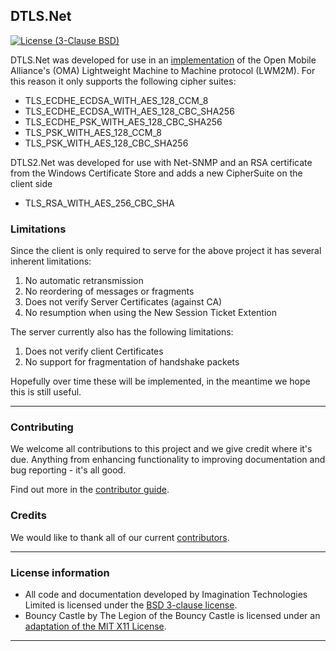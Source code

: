 ## DTLS.Net

[![License (3-Clause BSD)](https://img.shields.io/badge/license-BSD%203--Clause-blue.svg?style=flat-square)](http://opensource.org/licenses/BSD-3-Clause)

DTLS.Net was developed for use in an [implementation](https://github.com/Creatordev/DeviceServer) of the Open Mobile Alliance's (OMA) Lightweight Machine to Machine protocol (LWM2M). For this reason it only supports the following cipher suites:

* TLS_ECDHE_ECDSA_WITH_AES_128_CCM_8
* TLS_ECDHE_ECDSA_WITH_AES_128_CBC_SHA256
* TLS_ECDHE_PSK_WITH_AES_128_CBC_SHA256
* TLS_PSK_WITH_AES_128_CCM_8
* TLS_PSK_WITH_AES_128_CBC_SHA256


DTLS2.Net was developed for use with Net-SNMP and an RSA certificate from the Windows Certificate Store and adds a new CipherSuite on the client side

* TLS_RSA_WITH_AES_256_CBC_SHA

### Limitations

Since the client is only required to serve for the above project it has several inherent limitations:

1. No automatic retransmission
2. No reordering of messages or fragments
3. Does not verify Server Certificates (against CA)
4. No resumption when using the New Session Ticket Extention

The server currently also has the following limitations:

1. Does not verify client Certificates
2. No support for fragmentation of handshake packets

Hopefully over time these will be implemented, in the meantime we hope this is still useful.

----

### Contributing

We welcome all contributions to this project and we give credit where it's due. Anything from enhancing functionality to improving documentation and bug reporting - it's all good.

Find out more in the [contributor guide](CONTRIBUTING.md).

### Credits

We would like to thank all of our current [contributors](CONTRIBUTORS).


----

### License information

* All code and documentation developed by Imagination Technologies Limited is licensed under the [BSD 3-clause license](LICENSE).
* Bouncy Castle by The Legion of the Bouncy Castle is licensed under an [adaptation of the MIT X11 License](https://bouncycastle.org/csharp/licence.html).


----

